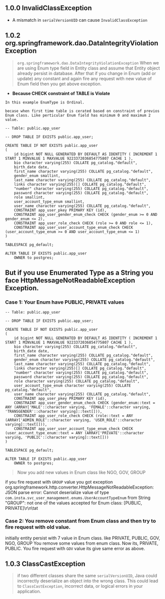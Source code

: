 ## 1.0.0 InvalidClassException

- A mismatch in `serialVersionUID` can cause `InvalidClassException`

## 1.0.2 org.springframework.dao.DataIntegrityViolationException

> `org.springframework.dao.DataIntegrityViolationException` When we are using Enum type field in Entity class and assume
> that Entity object already persist in database. After that if you change in Enum (add or update) any constant and
> again fire any request with new value of Enum field then you get above exception.

- **Because CHECK constraint of TABLE is Violate**

```
In this example EnumType is Ordinal.

becase when first time table is cerated based on constraint of previos Enum class. Like perticular Enum field has minimum 0 and maximum 2 value.

-- Table: public.app_user

-- DROP TABLE IF EXISTS public.app_user;

CREATE TABLE IF NOT EXISTS public.app_user
(
    id bigint NOT NULL GENERATED BY DEFAULT AS IDENTITY ( INCREMENT 1 START 1 MINVALUE 1 MAXVALUE 9223372036854775807 CACHE 1 ),
    bio character varying(255) COLLATE pg_catalog."default",
    birth_date date,
    first_name character varying(255) COLLATE pg_catalog."default",
    gender_enum smallint,
    last_name character varying(255) COLLATE pg_catalog."default",
    links character varying(255)[] COLLATE pg_catalog."default",
    "number" character varying(255) COLLATE pg_catalog."default",
    password character varying(255) COLLATE pg_catalog."default",
    role smallint,
    user_account_type_enum smallint,
    user_name character varying(255) COLLATE pg_catalog."default",
    CONSTRAINT app_user_pkey PRIMARY KEY (id),
    CONSTRAINT app_user_gender_enum_check CHECK (gender_enum >= 0 AND gender_enum <= 2),
    CONSTRAINT app_user_role_check CHECK (role >= 0 AND role <= 1),
    CONSTRAINT app_user_user_account_type_enum_check CHECK (user_account_type_enum >= 0 AND user_account_type_enum <= 1)
)

TABLESPACE pg_default;

ALTER TABLE IF EXISTS public.app_user
    OWNER to postgres;
```

## But if you use Enumerated Type as a String you face HttpMessageNotReadableException Exception.

### Case 1: Your Enum have PUBLIC, PRIVATE values

```
-- Table: public.app_user

-- DROP TABLE IF EXISTS public.app_user;

CREATE TABLE IF NOT EXISTS public.app_user
(
    id bigint NOT NULL GENERATED BY DEFAULT AS IDENTITY ( INCREMENT 1 START 1 MINVALUE 1 MAXVALUE 9223372036854775807 CACHE 1 ),
    bio character varying(255) COLLATE pg_catalog."default",
    birth_date date,
    first_name character varying(255) COLLATE pg_catalog."default",
    gender_enum character varying(255) COLLATE pg_catalog."default",
    last_name character varying(255) COLLATE pg_catalog."default",
    links character varying(255)[] COLLATE pg_catalog."default",
    "number" character varying(255) COLLATE pg_catalog."default",
    password character varying(255) COLLATE pg_catalog."default",
    role character varying(255) COLLATE pg_catalog."default",
    user_account_type_enum character varying(255) COLLATE pg_catalog."default",
    user_name character varying(255) COLLATE pg_catalog."default",
    CONSTRAINT app_user_pkey PRIMARY KEY (id),
    CONSTRAINT app_user_gender_enum_check CHECK (gender_enum::text = ANY (ARRAY['MALE'::character varying, 'FEMALE'::character varying, 'TRANSGENDER'::character varying]::text[])),
    CONSTRAINT app_user_role_check CHECK (role::text = ANY (ARRAY['ADMIN_ROLE'::character varying, 'USER_ROLE'::character varying]::text[])),
    CONSTRAINT app_user_user_account_type_enum_check CHECK (user_account_type_enum::text = ANY (ARRAY['PRIVATE'::character varying, 'PUBLIC'::character varying]::text[]))
)

TABLESPACE pg_default;

ALTER TABLE IF EXISTS public.app_user
    OWNER to postgres;
``` 

> Now you add new values in Enum class like NGO, GOV, GROUP

if you fire request with `GROUP` value you got exception
org.springframework.http.converter.HttpMessageNotReadableException: JSON parse error: Cannot deserialize value of
type `com.insta.svc_user_management.enums.UserAccountTypeEnum` from String \"GROUP\": not one of the values accepted for
Enum class: [PUBLIC, PRIVATE]\r\n\tat

### Case 2: You remove constant from Enum class and then try to fire request with old value.

initially entity persist with 7 value in Enum class. like PRIVATE, PUBLIC, GOV, NGO, GROUP
You remove some values from enum class. Now its, PRIVATE, PUBLIC.
You fire request with `GOV` value its give same error as above.

## 1.0.3 ClassCastException

> if two different classes share the same `serialVersionUID`, Java could incorrectly deserialize an object into the
> wrong class. This could lead to `ClassCastException`, incorrect data, or logical errors in your application.

##     